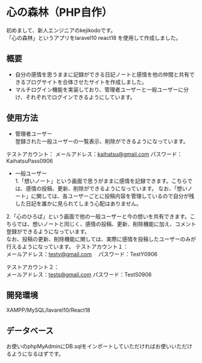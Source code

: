 # 心の森林（PHP自作）
初めまして、新人エンジニアのkejikodoです。    
「心の森林」というアプリをlaravel10 react18 を使用して作成しました。

## 概要
- 自分の感情を思うままに記録ができる日記ノートと感情を他の仲間と共有できるブログサイトを合体させたサイトを作成しました。    
 - マルチログイン機能を実装しており、管理者ユーザーと一般ユーザーに分け、それぞれでログインできるようにしています。
 

## 使用方法
- 管理者ユーザー     
登録された一般ユーザーの一覧表示、削除ができるようになっています。
 
テストアカウント：
メールアドレス：kaihatsu@gmail.com  パスワード：KaihatsuPass0906

- 一般ユーザー           
1.「想いノート」という画面で思うがままに感情を記録できます。こちらでは、感情の投稿、更新、削除ができるようになっています。
  なお、「想いノート」に関しては、各ユーザーごとに投稿内容を管理しているので自分が残した日記を誰かに見られてしまう心配はありません。
  
2.「心のひろば」という画面で他の一般ユーザーと今の想いを共有できます。こちらでは、想いノートと同じく、感情の投稿、更新、削除機能に加え、コメント登録ができるようになっています。    
なお、投稿の更新、削除機能に関しては、実際に感情を投稿したユーザーのみが行えるようになっています。
テストアカウント１：     
メールアドレス：testy@gmail.com  　パスワード：TestY0906     

テストアカウント２：     
メールアドレス：tests@gmail.com    パスワード：TestS0906


## 開発環境
XAMPP/MySQL/lavarel10/React18

## データベース
お使いのphpMyAdminにDB.sqlをインポートしていただければお使いいただけるようになるはずです。
